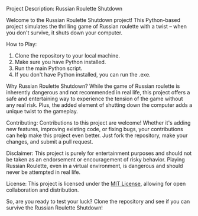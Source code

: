 Project Description: Russian Roulette Shutdown

Welcome to the Russian Roulette Shutdown project! This Python-based project simulates the thrilling game of Russian roulette with a twist – when you don't survive, it shuts down your computer.

How to Play:
1. Clone the repository to your local machine.
2. Make sure you have Python installed.
3. Run the main Python script.
4. If you don't have Python installed, you can run the .exe.

Why Russian Roulette Shutdown?
While the game of Russian roulette is inherently dangerous and not recommended in real life, this project offers a safe and entertaining way to experience the tension of the game without any real risk. Plus, the added element of shutting down the computer adds a unique twist to the gameplay.

Contributing:
Contributions to this project are welcome! Whether it's adding new features, improving existing code, or fixing bugs, your contributions can help make this project even better. Just fork the repository, make your changes, and submit a pull request.

Disclaimer:
This project is purely for entertainment purposes and should not be taken as an endorsement or encouragement of risky behavior. Playing Russian Roulette, even in a virtual environment, is dangerous and should never be attempted in real life.

License:
This project is licensed under the [MIT License](https://github.com/mateusartico/russian-roulette/blob/main/LICENSE), allowing for open collaboration and distribution.

So, are you ready to test your luck? Clone the repository and see if you can survive the Russian Roulette Shutdown!
